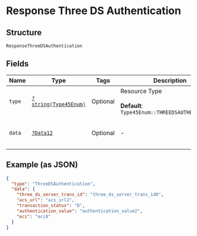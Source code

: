 
# Response Three DS Authentication

## Structure

`ResponseThreeDSAuthentication`

## Fields

| Name | Type | Tags | Description | Getter | Setter |
|  --- | --- | --- | --- | --- | --- |
| `type` | [`?string(Type45Enum)`](../../doc/models/type-45-enum.md) | Optional | Resource Type<br><br>**Default**: `Type45Enum::THREEDSAUTHENTICATION` | getType(): ?string | setType(?string type): void |
| `data` | [`?Data12`](../../doc/models/data-12.md) | Optional | - | getData(): ?Data12 | setData(?Data12 data): void |

## Example (as JSON)

```json
{
  "type": "ThreeDSAuthentication",
  "data": {
    "three_ds_server_trans_id": "three_ds_server_trans_id0",
    "acs_url": "acs_url2",
    "transaction_status": "D",
    "authentication_value": "authentication_value2",
    "eci": "eci0"
  }
}
```

